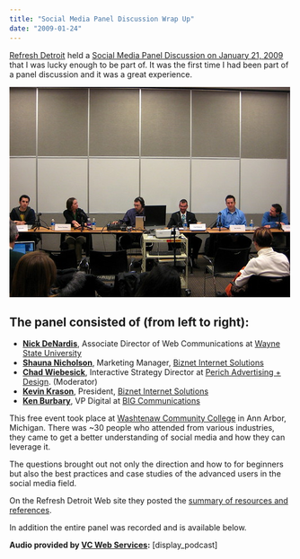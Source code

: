 ```yaml
---
title: "Social Media Panel Discussion Wrap Up"
date: "2009-01-24"
---
```


[Refresh Detroit](http://refresh-detroit.org/) held a [Social Media Panel Discussion on January 21, 2009](http://refresh-detroit.org/2009/01/14/social-media-panel-discussion-january-21-2009/) that I was lucky enough to be part of. It was the first time I had been part of a panel discussion and it was a great experience.

 [![Refresh Detroit Social Media Panel](/images/3222708078_8974f19cd5.jpg)](http://www.flickr.com/photos/dorkstyle/3222708078/ "Refresh Detroit Social Media Panel by Nick DeNardis, on Flickr") 

## The panel consisted of (from left to right):

- [**Nick DeNardis**](http://twitter.com/nickdenardis), Associate Director of Web Communications at [Wayne State University](http://wcs.wayne.edu/)
- [**Shauna Nicholson**](http://twitter.com/shaunabiznet), Marketing Manager, [Biznet Internet Solutions](http://www.biznetis.net/)
- **[Chad Wiebesick](http://www.chadwiebesick.com/)**, Interactive Strategy Director at [Perich Advertising + Design](http://www.perich.com/). (Moderator)
- [**Kevin Krason**](http://twitter.com/KevinBiznet), President, [Biznet Internet Solutions](http://www.biznetis.net/)
- [**Ken Burbary**](http://twitter.com/kenburbary), VP Digital at [BIG Communications](http://http//www.bigcommunications.com/)

This free event took place at [Washtenaw Community College](http://www.wccnet.edu/) in Ann Arbor, Michigan. There was ~30 people who attended from various industries, they came to get a better understanding of social media and how they can leverage it.

The questions brought out not only the direction and how to for beginners but also the best practices and case studies of the advanced users in the social media field.

On the Refresh Detroit Web site they posted the [summary of resources and references](http://refresh-detroit.org/2009/01/23/social-media-panel-discussion-great-success/).

In addition the entire panel was recorded and is available below.

**Audio provided by [VC Web Services](http://www.vcwebservices.com):** \[display\_podcast\]
